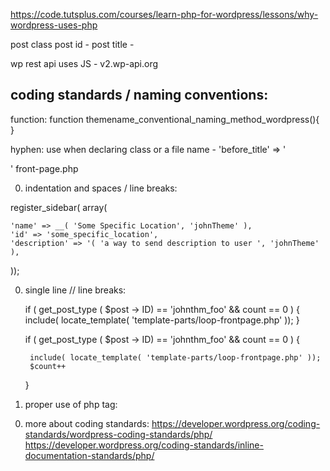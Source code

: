 https://code.tutsplus.com/courses/learn-php-for-wordpress/lessons/why-wordpress-uses-php


post class <?php post_class(); ?>
post id - <? php the_ID(); ?>
post title - <? php the_title(); ?>

wp rest api uses JS - v2.wp-api.org

## coding standards / naming conventions:
function: 
function themename_conventional_naming_method_wordpress(){
}

hyphen: use when declaring class or a file name - 
'before_title' => '<div class="some-hyphen-name"></div>'
front-page.php

0. indentation and spaces / line breaks:

register_sidebar( array(

    'name' => __( 'Some Specific Location', 'johnTheme' ),
    'id' => 'some_specific_location',
    'description' => '( 'a way to send description to user ', 'johnTheme' ),

));

0. single line // line breaks: 

    if ( get_post_type ( $post -> ID) == 'johnthm_foo' && count == 0 ) {
        include( locate_template( 'template-parts/loop-frontpage.php' ));
    }

    if ( get_post_type ( $post -> ID) == 'johnthm_foo' && count == 0 ) {

        include( locate_template( 'template-parts/loop-frontpage.php' ));
        $count++ 

    }

0. proper use of php tag:

<?php
    //a block of php code:
    // in wp allways use full php instead of just open tag
?>

<?php if( have_posts()) while ( have_posts() ) : the_post();  ?>

0. more about coding standards:
https://developer.wordpress.org/coding-standards/wordpress-coding-standards/php/
https://developer.wordpress.org/coding-standards/inline-documentation-standards/php/